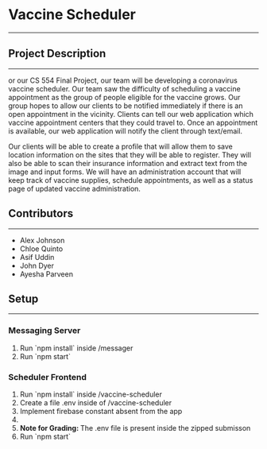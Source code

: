 <h1>Vaccine Scheduler</h1>
<hr />
<h2>Project Description</h2>
<hr />
<p>or our CS 554 Final Project, our team will be developing a coronavirus vaccine scheduler. Our team saw the difficulty of scheduling a vaccine appointment as the group of people eligible for the vaccine grows. Our group hopes to allow our clients to be notified immediately if there is an open appointment in the vicinity. Clients can tell our web application which vaccine appointment centers that they could travel to. Once an appointment is available, our web application will notify the client through text/email.</p>
<p>Our clients will be able to create a profile that will allow them to save location information on the sites that they will be able to register. They will also be able to scan their insurance information and extract text from the image and input forms. We will have an administration account that will keep track of vaccine supplies, schedule appointments, as well as a status page of updated vaccine administration. </p>
<h2>Contributors</h2>
<hr />
<ul>
    <li>Alex Johnson</li>
    <li>Chloe Quinto</li>
    <li>Asif Uddin</li>
    <li>John Dyer</li>
    <li>Ayesha Parveen</li>
</ul>
<h2>Setup</h2>
<hr />
<h3>Messaging Server</h3>
<ol>
    <li>Run `npm install` inside /messager</li>
    <li>Run `npm start`</li>
</ol>
<h3>Scheduler Frontend</h3>
<ol>
    <li>Run `npm install` inside /vaccine-scheduler</li>
    <li>Create a file .env inside of /vaccine-scheduler</li>
    <li>Implement firebase constant absent from the app<li>
    <li><b>Note for Grading: </b>The .env file is present inside the zipped submisson</li>
    <li>Run `npm start`</li>
</ol>
